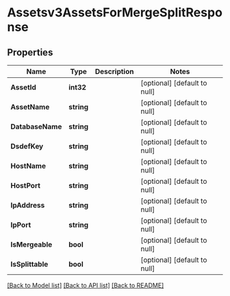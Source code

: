 # Assetsv3AssetsForMergeSplitResponse

## Properties
Name | Type | Description | Notes
------------ | ------------- | ------------- | -------------
**AssetId** | **int32** |  | [optional] [default to null]
**AssetName** | **string** |  | [optional] [default to null]
**DatabaseName** | **string** |  | [optional] [default to null]
**DsdefKey** | **string** |  | [optional] [default to null]
**HostName** | **string** |  | [optional] [default to null]
**HostPort** | **string** |  | [optional] [default to null]
**IpAddress** | **string** |  | [optional] [default to null]
**IpPort** | **string** |  | [optional] [default to null]
**IsMergeable** | **bool** |  | [optional] [default to null]
**IsSplittable** | **bool** |  | [optional] [default to null]

[[Back to Model list]](../README.md#documentation-for-models) [[Back to API list]](../README.md#documentation-for-api-endpoints) [[Back to README]](../README.md)

